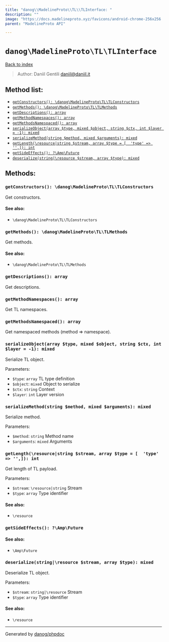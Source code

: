 ```yaml
---
title: "danog\\MadelineProto\\TL\\TLInterface: "
description: ""
image: "https://docs.madelineproto.xyz/favicons/android-chrome-256x256.png"
parent: "MadelineProto API"

---
```

# `danog\MadelineProto\TL\TLInterface`
[Back to index](../../../index.html)

> Author: Daniil Gentili <daniil@daniil.it>  
  

  




## Method list:
* [`getConstructors(): \danog\MadelineProto\TL\TLConstructors`](#getconstructors-danog-madelineproto-tl-tlconstructors)
* [`getMethods(): \danog\MadelineProto\TL\TLMethods`](#getmethods-danog-madelineproto-tl-tlmethods)
* [`getDescriptions(): array`](#getdescriptions-array)
* [`getMethodNamespaces(): array`](#getmethodnamespaces-array)
* [`getMethodsNamespaced(): array`](#getmethodsnamespaced-array)
* [`serializeObject(array $type, mixed $object, string $ctx, int $layer = -1): mixed`](#serializeobject-array-type-mixed-object-string-ctx-int-layer-1-mixed)
* [`serializeMethod(string $method, mixed $arguments): mixed`](#serializemethod-string-method-mixed-arguments-mixed)
* [`getLength(\resource|string $stream, array $type = [  'type' => '',]): int`](#getlength-resource-string-stream-array-type-type-int)
* [`getSideEffects(): ?\Amp\Future`](#getsideeffects-amp-future)
* [`deserialize(string|\resource $stream, array $type): mixed`](#deserialize-string-resource-stream-array-type-mixed)

## Methods:
### `getConstructors(): \danog\MadelineProto\TL\TLConstructors`

Get constructors.


#### See also: 
* `\danog\MadelineProto\TL\TLConstructors`




### `getMethods(): \danog\MadelineProto\TL\TLMethods`

Get methods.


#### See also: 
* `\danog\MadelineProto\TL\TLMethods`




### `getDescriptions(): array`

Get descriptions.



### `getMethodNamespaces(): array`

Get TL namespaces.



### `getMethodsNamespaced(): array`

Get namespaced methods (method => namespace).



### `serializeObject(array $type, mixed $object, string $ctx, int $layer = -1): mixed`

Serialize TL object.


Parameters:

* `$type`: `array` TL type definition  
* `$object`: `mixed` Object to serialize  
* `$ctx`: `string` Context  
* `$layer`: `int` Layer version  



### `serializeMethod(string $method, mixed $arguments): mixed`

Serialize method.


Parameters:

* `$method`: `string` Method name  
* `$arguments`: `mixed` Arguments  



### `getLength(\resource|string $stream, array $type = [  'type' => '',]): int`

Get length of TL payload.


Parameters:

* `$stream`: `\resource|string` Stream  
* `$type`: `array` Type identifier  


#### See also: 
* `\resource`




### `getSideEffects(): ?\Amp\Future`




#### See also: 
* `\Amp\Future`




### `deserialize(string|\resource $stream, array $type): mixed`

Deserialize TL object.


Parameters:

* `$stream`: `string|\resource` Stream  
* `$type`: `array` Type identifier  


#### See also: 
* `\resource`




---
Generated by [danog/phpdoc](https://phpdoc.daniil.it)

